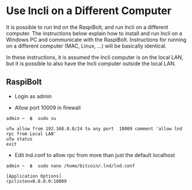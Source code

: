 # Use lncli on a Different Computer
It is possible to run lnd on the RaspiBolt, and run lncli on a different computer. The instructions below explain how to install and run lncli on a Windows PC and communicate with the RaspiBolt. Instructions for running on a different computer (MAC, Linux, ...) will be basically identical.

In these instructions, it is assumed the lncli computer is on the local LAN, but it is possible to also have the lncli computer outside the local LAN.

## RaspiBolt

- Login as admin

- Allow port 10009 in firewall

`admin ~  ฿  sudo su`

```
ufw allow from 192.168.0.0/24 to any port  10009 comment 'allow lnd rpc from Local LAN'
ufw status
exit
```
- Edit lnd.conf to allow rpc from more than just the default localhost

`admin ~  ฿  sudo nano /home/bitcoin/.lnd/lnd.conf`
  
```
[Application Options]
rpclisten=0.0.0.0:10009

```
